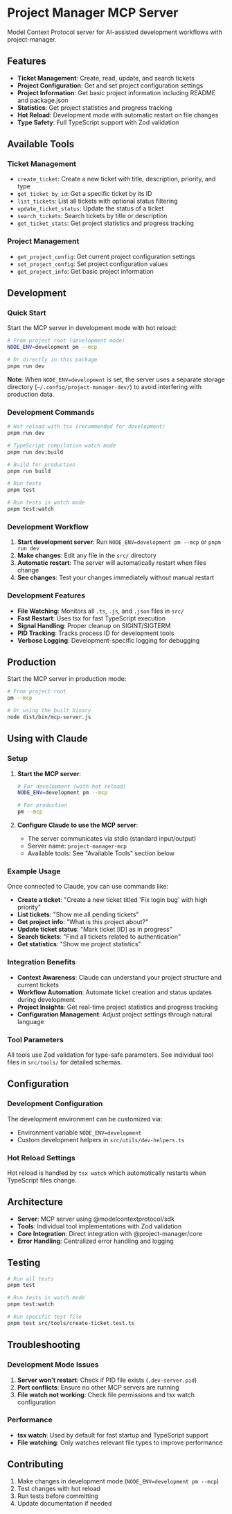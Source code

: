 # Project Manager MCP Server

Model Context Protocol server for AI-assisted development workflows with project-manager.

## Features

- **Ticket Management**: Create, read, update, and search tickets
- **Project Configuration**: Get and set project configuration settings
- **Project Information**: Get basic project information including README and package.json
- **Statistics**: Get project statistics and progress tracking
- **Hot Reload**: Development mode with automatic restart on file changes
- **Type Safety**: Full TypeScript support with Zod validation

## Available Tools

### Ticket Management

- `create_ticket`: Create a new ticket with title, description, priority, and type
- `get_ticket_by_id`: Get a specific ticket by its ID
- `list_tickets`: List all tickets with optional status filtering
- `update_ticket_status`: Update the status of a ticket
- `search_tickets`: Search tickets by title or description
- `get_ticket_stats`: Get project statistics and progress tracking

### Project Management

- `get_project_config`: Get current project configuration settings
- `set_project_config`: Set project configuration values
- `get_project_info`: Get basic project information

## Development

### Quick Start

Start the MCP server in development mode with hot reload:

```bash
# From project root (development mode)
NODE_ENV=development pm --mcp

# Or directly in this package
pnpm run dev
```

**Note**: When `NODE_ENV=development` is set, the server uses a separate storage directory (`~/.config/project-manager-dev/`) to avoid interfering with production data.

### Development Commands

```bash
# Hot reload with tsx (recommended for development)
pnpm run dev

# TypeScript compilation watch mode
pnpm run dev:build

# Build for production
pnpm run build

# Run tests
pnpm test

# Run tests in watch mode
pnpm test:watch
```

### Development Workflow

1. **Start development server**: Run `NODE_ENV=development pm --mcp` or `pnpm run dev`
2. **Make changes**: Edit any file in the `src/` directory
3. **Automatic restart**: The server will automatically restart when files change
4. **See changes**: Test your changes immediately without manual restart

### Development Features

- **File Watching**: Monitors all `.ts`, `.js`, and `.json` files in `src/`
- **Fast Restart**: Uses tsx for fast TypeScript execution
- **Signal Handling**: Proper cleanup on SIGINT/SIGTERM
- **PID Tracking**: Tracks process ID for development tools
- **Verbose Logging**: Development-specific logging for debugging

## Production

Start the MCP server in production mode:

```bash
# From project root
pm --mcp

# Or using the built binary
node dist/bin/mcp-server.js
```

## Using with Claude

### Setup

1. **Start the MCP server**:

   ```bash
   # For development (with hot reload)
   NODE_ENV=development pm --mcp
   
   # For production
   pm --mcp
   ```

2. **Configure Claude to use the MCP server**:
   - The server communicates via stdio (standard input/output)
   - Server name: `project-manager-mcp`
   - Available tools: See "Available Tools" section below

### Example Usage

Once connected to Claude, you can use commands like:

- **Create a ticket**: "Create a new ticket titled 'Fix login bug' with high priority"
- **List tickets**: "Show me all pending tickets"
- **Get project info**: "What is this project about?"
- **Update ticket status**: "Mark ticket [ID] as in progress"
- **Search tickets**: "Find all tickets related to authentication"
- **Get statistics**: "Show me project statistics"

### Integration Benefits

- **Context Awareness**: Claude can understand your project structure and current tickets
- **Workflow Automation**: Automate ticket creation and status updates during development
- **Project Insights**: Get real-time project statistics and progress tracking
- **Configuration Management**: Adjust project settings through natural language

### Tool Parameters

All tools use Zod validation for type-safe parameters. See individual tool files in `src/tools/` for detailed schemas.

## Configuration

### Development Configuration

The development environment can be customized via:

- Environment variable `NODE_ENV=development`
- Custom development helpers in `src/utils/dev-helpers.ts`

### Hot Reload Settings

Hot reload is handled by `tsx watch` which automatically restarts when TypeScript files change.

## Architecture

- **Server**: MCP server using @modelcontextprotocol/sdk
- **Tools**: Individual tool implementations with Zod validation
- **Core Integration**: Direct integration with @project-manager/core
- **Error Handling**: Centralized error handling and logging

## Testing

```bash
# Run all tests
pnpm test

# Run tests in watch mode
pnpm test:watch

# Run specific test file
pnpm test src/tools/create-ticket.test.ts
```

## Troubleshooting

### Development Mode Issues

1. **Server won't restart**: Check if PID file exists (`.dev-server.pid`)
2. **Port conflicts**: Ensure no other MCP servers are running
3. **File watch not working**: Check file permissions and tsx watch configuration

### Performance

- **tsx watch**: Used by default for fast startup and TypeScript support
- **File watching**: Only watches relevant file types to improve performance

## Contributing

1. Make changes in development mode (`NODE_ENV=development pm --mcp`)
2. Test changes with hot reload
3. Run tests before committing
4. Update documentation if needed
